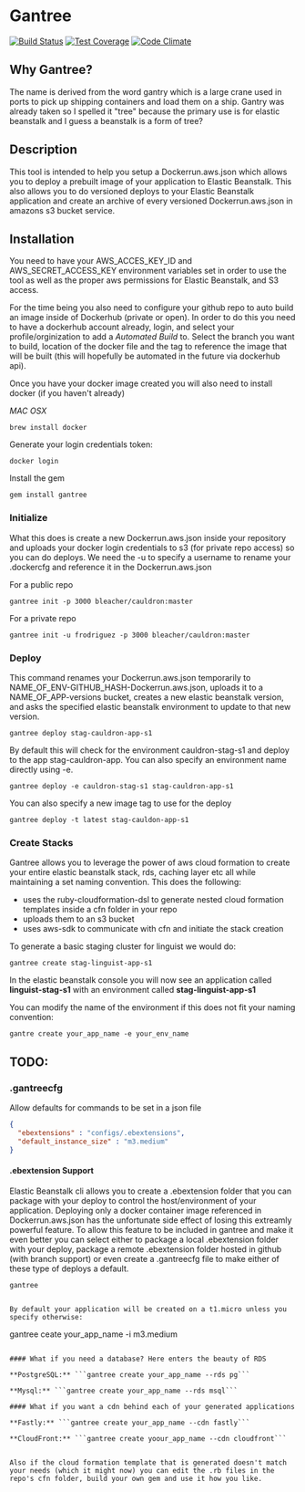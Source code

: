 # Gantree

[![Build Status](https://travis-ci.org/feelobot/gantree.svg)](https://travis-ci.org/feelobot/gantree)
[![Test Coverage](https://codeclimate.com/github/feelobot/gantree/badges/coverage.svg)](https://codeclimate.com/github/feelobot/gantree)
[![Code Climate](https://codeclimate.com/github/feelobot/gantree/badges/gpa.svg)](https://codeclimate.com/github/feelobot/gantree)
## Why Gantree?

The name is derived from the word gantry which is a large crane used in ports to pick up shipping containers and load them on a ship. Gantry was already taken so I spelled it "tree" because the primary use is for elastic beanstalk and I guess a beanstalk is a form of tree? 

## Description

This tool is intended to help you setup a Dockerrun.aws.json which allows you to deploy a prebuilt image of your application to Elastic Beanstalk. This also allows you to do versioned deploys to your Elastic Beanstalk application and create an archive of every versioned Dockerrun.aws.json in amazons s3 bucket service.

## Installation

You need to have your AWS_ACCES_KEY_ID and AWS_SECRET_ACCESS_KEY environment variables set in order to use the tool as well as the proper aws permissions for Elastic Beanstalk, and S3 access. 

For the time being you also need to configure your github repo to auto build an image inside of Dockerhub (private or open). In order to do this you need to have a dockerhub account already, login, and select your profile/orginization to add a *Automated Build* to. Select the branch you want to build, location of the docker file and the tag to reference the image that will be built (this will hopefully be automated in the future via dockerhub api).

Once you have your docker image created you will also need to install docker (if you haven't already)

*MAC OSX*
```
brew install docker
```

Generate your login credentials token:
```
docker login
```

Install the gem
```
gem install gantree
```

### Initialize

What this does is create a new Dockerrun.aws.json inside your repository and uploads your docker login credentials to s3 (for private repo access) so you can do deploys. We need the -u to specify a username to rename your .dockercfg and reference it in the Dockerrun.aws.json

For a public repo
```
gantree init -p 3000 bleacher/cauldron:master
```
For a private repo
```
gantree init -u frodriguez -p 3000 bleacher/cauldron:master
```

### Deploy

This command renames your Dockerrun.aws.json temporarily to NAME_OF_ENV-GITHUB_HASH-Dockerrun.aws.json, uploads it to a NAME_OF_APP-versions bucket, creates a new elastic beanstalk version, and asks the specified elastic beanstalk environment to update to that new version.

```
gantree deploy stag-cauldron-app-s1
```
By default this will check for the environment cauldron-stag-s1 and deploy to the app stag-cauldron-app. You can also specify an environment name directly using -e.

```
gantree deploy -e cauldron-stag-s1 stag-cauldron-app-s1
```

You can also specify a new image tag to use for the deploy

```
gantree deploy -t latest stag-cauldon-app-s1
```

### Create Stacks

Gantree allows you to leverage the power of aws cloud formation to create your entire elastic beanstalk stack, rds, caching layer etc all while maintaining a set naming convention. This does the following: 
* uses the ruby-cloudformation-dsl to generate nested cloud formation templates inside a cfn folder in your repo
* uploads them to an s3 bucket
* uses aws-sdk to communicate with cfn and initiate the stack creation

To generate a basic staging cluster for linguist we would do:
```
gantree create stag-linguist-app-s1
```

In the elastic beanstalk console you will now see an application called 
**linguist-stag-s1** with an environment called **stag-linguist-app-s1**

You can modify the name of the environment if this does not fit your naming convention:
```
gantre create your_app_name -e your_env_name
```

## TODO:

### .gantreecfg
Allow defaults for commands to be set in a json file 
```json
{
  "ebextensions" : "configs/.ebextensions",
  "default_instance_size" : "m3.medium"
}
```

#### .ebextension Support
Elastic Beanstalk cli allows you to create a .ebextension folder that you can package with your deploy to control the host/environment of your application. Deploying only a docker container image referenced in Dockerrun.aws.json has the unfortunate side effect of losing this extreamly powerful feature. To allow this feature to be included in gantree and make it even better you can select either to package a local .ebextension folder with your deploy, package a remote .ebextension folder hosted in github (with branch support) or even create a .gantreecfg file to make either of these type of deploys a default.

```
gantree


By default your application will be created on a t1.micro unless you specify otherwise:
```
gantree ceate your_app_name -i m3.medium
```

#### What if you need a database? Here enters the beauty of RDS

**PostgreSQL:** ```gantree create your_app_name --rds pg```

**Mysql:** ```gantree create your_app_name --rds msql```

#### What if you want a cdn behind each of your generated applications

**Fastly:** ```gantree create your_app_name --cdn fastly```

**CloudFront:** ```gantree create yoour_app_name --cdn cloudfront```


Also if the cloud formation template that is generated doesn't match your needs (which it might now) you can edit the .rb files in the repo's cfn folder, build your own gem and use it how you like.
